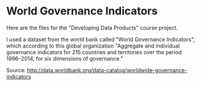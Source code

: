 # World Governance Indicators
Here are the files for the "Developing Data Products" course project.

I used a dataset from the world bank called "World Governance Indicators", which according to this global organization "Aggregate and individual governance indicators for 215 countries and territories over the period 1996–2014, for six dimensions of governance."

Source: 
http://data.worldbank.org/data-catalog/worldwide-governance-indicators
